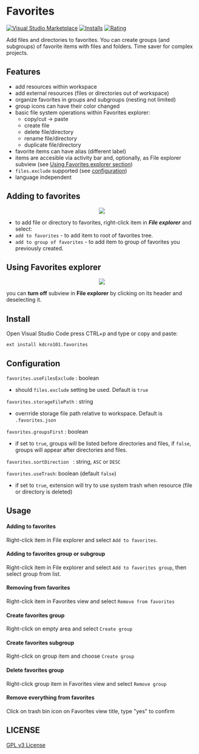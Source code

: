 # Favorites

[![Visual Studio Marketplace](https://vsmarketplacebadge.apphb.com/version/kdcro101.favorites.svg)](https://marketplace.visualstudio.com/items?itemName=kdcro101.favorites)
[![Installs](https://vsmarketplacebadge.apphb.com/installs-short/kdcro101.favorites.svg)](https://marketplace.visualstudio.com/items?itemName=kdcro101.favorites)
[![Rating](https://vsmarketplacebadge.apphb.com/rating-short/kdcro101.favorites.svg)](https://marketplace.visualstudio.com/items?itemName=kdcro101.favorites)


Add files and directories to favorites. You can create groups (and subgroups) of favorite items with files and folders.
Time saver for complex projects.


## Features

- add resources within workspace
- add external resources (files or directories out of workspace)
- organize favorites in groups and subgroups (nesting not limited)
- group icons can have their color changed
- basic file system operations within Favorites explorer:
    - copy/cut -> paste
    - create file
    - delete file/directory
    - rename file/directory
    - duplicate file/directory
- favorite items can have alias (different label)
- items are accesible via activity bar and, optionally, as File explorer subview (see [Using Favorites explorer section](#using))
- `files.exclude` supported (see [configuration](#configuration)) 
- language independent


## Adding to favorites
<p align="center">
   <img  src="https://raw.githubusercontent.com/kdcro101/vscode-favorite-items/master/preview/adding.jpg?121233" />
</p>

- to add file or directory to favorites, right-click item in ***File explorer*** and select:
- `add to favorites` - to add item to root of favorites tree.
- `add to group of favorites` - to add item to group of favorites you previously created.

 
<a id="using"></a><a name="user-content-using"></a>
## Using Favorites explorer

<p align="center">
   <img  src="https://raw.githubusercontent.com/kdcro101/vscode-favorite-items/master/preview/using.jpg?232321" />
</p>

you can **turn off** subview in **File explorer** by clicking on its header and deselecting it.
 

## Install

Open Visual Studio Code press CTRL+p and type or copy and paste:

`ext install kdcro101.favorites`

 <a id="configuration"></a><a name="user-content-configuration"></a>
## Configuration
`favorites.useFilesExclude` : boolean
- should `files.exclude` setting be used. Default is `true`

`favorites.storageFilePath` : string
- overrride storage file path relative to workspace. Default is `.favorites.json`

`favorites.groupsFirst` : boolean
- if set to `true`, groups will be listed before directories and files, if `false`, groups will appear after directories and files.

`favorites.sortDirection ` : string, `ASC` or `DESC`

`favorites.useTrash`: boolean (default `false`)
- if set to `true`, extension will try to use system trash when resource (file or directory is deleted)


## Usage


#### Adding to favorites
Right-click item in File explorer and select `Add to favorites`.
#### Adding to favorites group or subgroup
Right-click item in File explorer and select `Add to favorites group`, then select group from list.
#### Removing from favorites
Right-click item in Favorites view and select `Remove from favorites`
#### Create favorites group
Right-click on empty area and select `Create group`
#### Create favorites subgroup
Right-click on group item and choose `Create group`
#### Delete favorites group
Right-click group item in Favorites view and select `Remove group`
#### Remove everything from favorites
Click on trash bin icon on Favorites view title, type "yes" to confirm

## LICENSE

[GPL v3 License](https://raw.githubusercontent.com/kdcro101/vscode-favorite-items/master/LICENSE)
